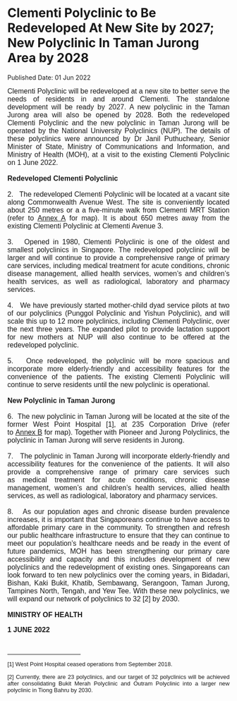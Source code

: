 <html>
    <meta http-equiv="Content-Type" content="text/html; charset=utf-8"/>
    <meta charset="utf-8"/>
    <title>Clementi Polyclinic to Be Redeveloped At New Site by 2027; New Polyclinic In Taman Jurong Area by 2028</title>
    <body><h1>Clementi Polyclinic to Be Redeveloped At New Site by 2027; New Polyclinic In Taman Jurong Area by 2028</h1>
    <p>Published Date: 01 Jun 2022</p> <p style="margin-top: 0cm; margin-bottom: 0cm; font-size: medium; text-align: justify;"><span style="font-family: Arial;">Clementi Polyclinic will be redeveloped at a new site to better serve the needs of residents in and around Clementi. The standalone development will be ready by 2027. A new polyclinic in the Taman Jurong area will also be opened by 2028. Both the redeveloped Clementi Polyclinic and the new polyclinic in Taman Jurong will be operated by the National University Polyclinics (NUP). The details of these polyclinics were announced by Dr Janil Puthucheary, Senior Minister of State, Ministry of Communications and Information, and Ministry of Health (MOH), at a visit to the existing Clementi Polyclinic on 1 June 2022.<br><strong><br>Redeveloped Clementi Polyclinic</strong><br><br>2. &nbsp;&nbsp;<span style="text-align: left;">The redeveloped Clementi Polyclinic will be located at a vacant site along Commonwealth Avenue West. The site is conveniently located about 250 metres or a a five-minute walk from Clementi MRT Station (refer to&nbsp;</span><u style="text-align: left;"><a href="/docs/librariesprovider5/default-document-library/annex-a941f688b23bb4d6bbcb21b98f27efc30.pdf?sfvrsn=aca425d0_0" title="Annex A">Annex A</a></u><span style="text-align: left;">&nbsp;for map). It is about 650 metres away from the existing Clementi Polyclinic at Clementi Avenue 3.<br><br>3. &nbsp;&nbsp;</span><span style="text-align: left;">Opened in 1980, Clementi Polyclinic is one of the oldest and smallest polyclinics in Singapore. The redeveloped polyclinic will be larger and will continue to provide a comprehensive range of primary care services, including medical treatment for acute conditions, chronic disease management, allied health services, women’s and children’s health services, as well as radiological, laboratory and pharmacy services.&nbsp;<br><br>4. &nbsp;&nbsp;</span><span style="text-align: left;">We have previously started mother-child dyad service pilots at two of our polyclinics (Punggol Polyclinic and Yishun Polyclinic), and will scale this up to 12 more polyclinics, including Clementi Polyclinic, over the next three years. The expanded pilot to provide lactation support for new mothers at NUP will also continue to be offered at the redeveloped polyclinic.<br><br>5. &nbsp;&nbsp;</span><span style="text-align: left;">Once redeveloped, the polyclinic will be more spacious and incorporate more elderly-friendly and accessibility features for the convenience of the patients. The existing Clementi Polyclinic will continue to serve residents until the new polyclinic is operational.<br><br></span><strong style="text-align: left;">New Polyclinic in Taman Jurong<br><br></strong><span style="text-align: left;">6.&nbsp;&nbsp;</span><span style="text-align: left;">The new polyclinic in Taman Jurong will be located at the site of the former West Point Hospital [1]</span><span style="text-align: left;">, at 235 Corporation Drive (refer to&nbsp;</span><u style="text-align: left;"><a href="/docs/librariesprovider5/default-document-library/annex-bc4705040b68741cc842014288ad91710.pdf?sfvrsn=66f7119c_0" title="Annex B">Annex B</a></u><span style="text-align: left;">&nbsp;for map). Together with Pioneer and Jurong Polyclinics, the polyclinic in Taman Jurong will serve residents in Jurong.<br><br>7. &nbsp;&nbsp;</span><span style="text-align: left;">The polyclinic in Taman Jurong will incorporate elderly-friendly and accessibility features for the convenience of the patients. It will also provide a comprehensive range of primary care services such as&nbsp;medical treatment for acute conditions, chronic disease management, women’s and children’s health services, allied health services, as well as radiological, laboratory and pharmacy services.&nbsp;<br><br>8. &nbsp;&nbsp;</span><span style="text-align: left;">As our population ages and chronic disease burden prevalence increases, it is important that Singaporeans continue to have access to affordable primary care in the community. To strengthen and refresh our public healthcare infrastructure to ensure that they can continue to meet our population’s healthcare needs and be ready in the event of future pandemics, MOH has been strengthening our primary care accessibility and capacity and this includes development of new polyclinics and the redevelopment of existing ones. Singaporeans can look forward to ten new polyclinics over the coming years, in Bidadari, Bishan, Kaki Bukit, Khatib, Sembawang, Serangoon, Taman Jurong, Tampines North, Tengah, and Yew Tee. With these new polyclinics, we will expand our network of polyclinics to 32 [2]</span><span style="text-align: left;">&nbsp;by 2030.<br><br></span><strong style="text-align: left;">MINISTRY OF HEALTH&nbsp;</strong></span><strong></strong><strong></strong></p><p class="Default" style="font-size: medium;"><span style="font-family: Arial;"><strong>1 JUNE 2022</strong></span></p><div><span style="font-family: Arial;"><br clear="all"></span><hr align="left" size="1" width="33%"><div id="ftn1"><p style="text-align: justify;"><span style="font-family: Arial;"><span style="font-size: 13px;">[1]&nbsp;West Point Hospital ceased operations from September 2018.</span></span></p></div><div id="ftn2"><p style="text-align: justify;"><span style="font-family: Arial;"><span style="font-size: 13px;">[2] Currently, there are 23 polyclinics, and our target of 32 polyclinics will be achieved after consolidating Bukit Merah Polyclinic and Outram Polyclinic into a larger new polyclinic in Tiong Bahru by 2030.</span></span></p></div></div></body>
</html>